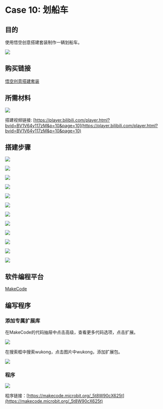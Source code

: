 ﻿# Case 10: 划船车
## 目的
使用悟空创意搭建套装制作一辆划船车。

![](https://wiki-media-ef.oss-cn-hongkong.aliyuncs.com//images/case-10-01.png)

## 购买链接

[悟空创意搭建套装](https://item.taobao.com/item.htm?id=649813731275&spm=2015.23436601.0.0)

## 所需材料

![](https://wiki-media-ef.oss-cn-hongkong.aliyuncs.com//images/case-10-02.png)

搭建视频链接:
[https://player.bilibili.com/player.html?bvid=BV1V64y117zM&p=10&page=10](https://player.bilibili.com/player.html?bvid=BV1V64y117zM&p=10&page=10)

## 搭建步骤


![](https://wiki-media-ef.oss-cn-hongkong.aliyuncs.com//images/step-case-10-01.png)

![](https://wiki-media-ef.oss-cn-hongkong.aliyuncs.com//images/step-case-10-02.png)

![](https://wiki-media-ef.oss-cn-hongkong.aliyuncs.com//images/step-case-10-03.png)

![](https://wiki-media-ef.oss-cn-hongkong.aliyuncs.com//images/step-case-10-04.png)

![](https://wiki-media-ef.oss-cn-hongkong.aliyuncs.com//images/step-case-10-05.png)

![](https://wiki-media-ef.oss-cn-hongkong.aliyuncs.com//images/step-case-10-06.png)

![](https://wiki-media-ef.oss-cn-hongkong.aliyuncs.com//images/step-case-10-07.png)

![](https://wiki-media-ef.oss-cn-hongkong.aliyuncs.com//images/step-case-10-08.png)

![](https://wiki-media-ef.oss-cn-hongkong.aliyuncs.com//images/step-case-10-09.png)

![](https://wiki-media-ef.oss-cn-hongkong.aliyuncs.com//images/step-case-10-10.png)

![](https://wiki-media-ef.oss-cn-hongkong.aliyuncs.com//images/step-case-10-11.png)

![](https://wiki-media-ef.oss-cn-hongkong.aliyuncs.com//images/step-case-10-12.png)

## 软件编程平台

[MakeCode](https://makecode.microbit.org/)

## 编写程序
### 添加专属扩展库

在MakeCode的代码抽屉中点击高级，查看更多代码选项，点击扩展。

![](https://wiki-media-ef.oss-cn-hongkong.aliyuncs.com//images/case-01-03.png)

在搜索框中搜索wukong，点击图片中wukong，添加扩展包。

![](https://wiki-media-ef.oss-cn-hongkong.aliyuncs.com//images/case-01-04.png)





### 程序

![](https://wiki-media-ef.oss-cn-hongkong.aliyuncs.com//images/case-10-05.png)

程序链接：[https://makecode.microbit.org/_5t8W90cX625t](https://makecode.microbit.org/_5t8W90cX625t)
